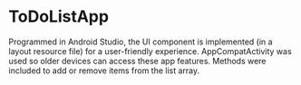 # ToDoListApp
Programmed in Android Studio, the UI component is implemented (in a layout resource file) for a user-friendly experience. AppCompatActivity was used so older devices can access these app features. Methods were included to add or remove items from the list array.
